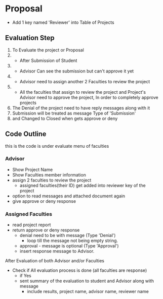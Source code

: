 # Proposal 

- Add 1 key named 'Reviewer' into Table of Projects

## Evaluation Step
1. To Evaluate the project or Proposal
2. - After Submission of Student
3. - Advisor Can see the submission but can't approve it yet
4. - Advisor need to assign another 2 Faculties to review the project
5. - All the faculties that assign to review the project and Project's Advisor need to approve the project,
In order to completely approve projects
6.  The Denial of the project need to have reply messages along with it
7.  Submission will be treated as message Type of 'Submission'
8.  and Changed to Closed when gets approve or deny

## Code Outline
this is the code is under evaluate menu of faculties
### Advisor
- Show Project Name
- Show Faculties member information
- assign 2 faculties to review the project
  - assigned faculties(their ID) get added into reviewer key of the project
- option to read messages and attached document again
- give approve or deny response

### Assigned Faculties
- read project report
- return approve or deny response
  - denial need to be with message (Type 'Denial')
    - loop till the message not being empty string.
  - approval - message is optional (Type 'Approval')
  - insert response message to Advisor.

After Evaluation of both Advisor and/or Faculties
- Check if All evaluation process is done (all faculties are response)
  -  if Yes
    - sent summary of the evaluation to student and Advisor along with message
      - include results, project name, advisor name, reviewer name